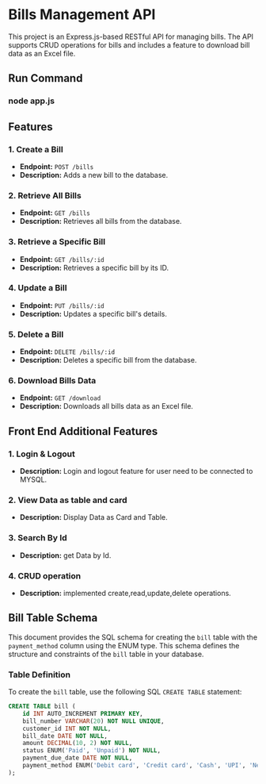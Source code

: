 # Bills Management API

This project is an Express.js-based RESTful API for managing bills. The API supports CRUD operations for bills and includes a feature to download bill data as an Excel file.

## Run Command
### node app.js

## Features

### 1. Create a Bill
- **Endpoint:** `POST /bills`
- **Description:** Adds a new bill to the database.

### 2. Retrieve All Bills
- **Endpoint:** `GET /bills`
- **Description:** Retrieves all bills from the database.

### 3. Retrieve a Specific Bill
- **Endpoint:** `GET /bills/:id`
- **Description:** Retrieves a specific bill by its ID.

### 4. Update a Bill
- **Endpoint:** `PUT /bills/:id`
- **Description:** Updates a specific bill's details.

### 5. Delete a Bill
- **Endpoint:** `DELETE /bills/:id`
- **Description:** Deletes a specific bill from the database.

### 6. Download Bills Data
- **Endpoint:** `GET /download`
- **Description:** Downloads all bills data as an Excel file.

## Front End Additional Features

### 1. Login & Logout
- **Description:** Login and logout feature for user need to be connected to MYSQL.

### 2. View Data as table and card
- **Description:** Display Data as Card and Table.

### 3. Search By Id
- **Description:** get Data by Id.

### 4. CRUD operation
- **Description:** implemented create,read,update,delete operations.

## Bill Table Schema

This document provides the SQL schema for creating the `bill` table with the `payment_method` column using the ENUM type. This schema defines the structure and constraints of the `bill` table in your database.

### Table Definition

To create the `bill` table, use the following SQL `CREATE TABLE` statement:

```sql
CREATE TABLE bill (
    id INT AUTO_INCREMENT PRIMARY KEY,
    bill_number VARCHAR(20) NOT NULL UNIQUE,
    customer_id INT NOT NULL,
    bill_date DATE NOT NULL,
    amount DECIMAL(10, 2) NOT NULL,
    status ENUM('Paid', 'Unpaid') NOT NULL,
    payment_due_date DATE NOT NULL,
    payment_method ENUM('Debit card', 'Credit card', 'Cash', 'UPI', 'Net banking', 'Bank Transfer') NOT NULL
);


